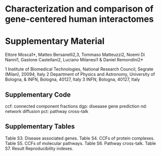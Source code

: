 # Characterization and comparison of gene-centered human interactomes
# Supplementary Material

Ettore Mosca1*, Matteo Bersanelli2,3, Tommaso Matteuzzi2, Noemi Di Nanni1, Gastone Castellani2, Luciano Milanesi1 & Daniel Remondini2*

1 Institute of Biomedical Technologies, National Research Council, Segrate (Milan), 20094, Italy
2 Department of Physics and Astronomy, University of Bologna, & INFN, Bologna, 40127, Italy
3 INFN, Bologna, 40127, Italy

## Supplementary Code
ccf: connected component fractions
dgp: diseaase gene prediction
nd: network diffusion
pct: pathway cross-talk


## Supplementary Tables
Table S3. Disease associated genes.
Table S4. CCFs of protein complexes.
Table S5. CCFs of molecular pathways.
Table S6. Pathway cross-talk.
Table S7. Result Reproducibility indexes.
